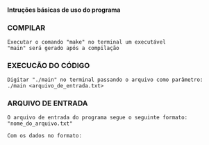 #### Intruções básicas de uso do programa ####

### COMPILAR ###
	Executar o comando "make" no terminal um executável
	"main" será gerado após a compilação

### EXECUCÃO DO CÓDIGO ###
	Digitar "./main" no terminal passando o arquivo como parâmetro:
	./main <arquivo_de_entrada.txt>

### ARQUIVO DE ENTRADA ###
	O arquivo de entrada do programa segue o seguinte formato:
	"nome_do_arquivo.txt"
	
	Com os dados no formato:
